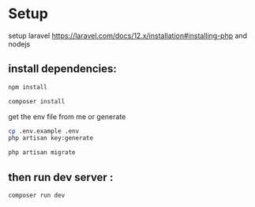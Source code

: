 # Setup 
setup laravel https://laravel.com/docs/12.x/installation#installing-php and nodejs
## install dependencies: 
```bash
npm install
```
```bash
composer install 
```
get the env file from me or generate
```bash
cp .env.example .env
php artisan key:generate
```

```bash
php artisan migrate
```
## then run dev server : 
```bash
composer run dev
```
